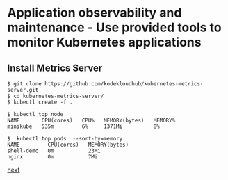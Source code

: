 # Application observability and maintenance - Use provided tools to monitor Kubernetes applications

## Install Metrics Server
[//]: # (source 03 / Monitoring)

```
$ git clone https://github.com/kodekloudhub/kubernetes-metrics-server.git
$ cd kubernetes-metrics-server/
$ kubectl create -f .
```


```
$ kubectl top node
NAME       CPU(cores)   CPU%   MEMORY(bytes)   MEMORY%   
minikube   535m         6%     1371Mi          8%        
```

```
$  kubectl top pods  --sort-by=memory
NAME         CPU(cores)   MEMORY(bytes)   
shell-demo   0m           23Mi            
nginx        0m           7Mi             
```

[next](./04-utilize-container-log.md)